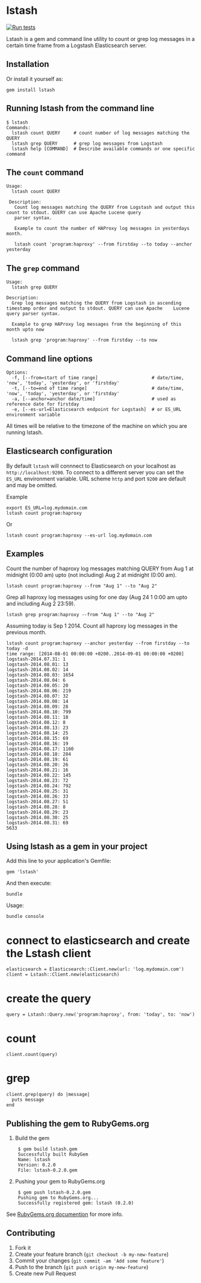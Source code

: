 # lstash

[![Run tests](https://github.com/kdgm/lstash/actions/workflows/test.yml/badge.svg)](https://github.com/kdgm/lstash/actions/workflows/test.yml)

Lstash is a gem and command line utility to count or grep log messages in a certain time frame from a Logstash Elasticsearch server.

## Installation

Or install it yourself as:

    gem install lstash

## Running lstash from the command line

    $ lstash
    Commands:
      lstash count QUERY     # count number of log messages matching the QUERY
      lstash grep QUERY      # grep log messages from Logstash
      lstash help [COMMAND]  # Describe available commands or one specific command

## The `count` command

    Usage:
      lstash count QUERY

     Description:
       Count log messages matching the QUERY from Logstash and output this count to stdout. QUERY can use Apache Lucene query
       parser syntax.

       Example to count the number of HAProxy log messages in yesterdays month.

       lstash count 'program:haproxy' --from firstday --to today --anchor yesterday

## The `grep` command

    Usage:
      lstash grep QUERY

    Description:
      Grep log messages matching the QUERY from Logstash in ascending timestamp order and output to stdout. QUERY can use Apache    Lucene query parser syntax.

      Example to grep HAProxy log messages from the beginning of this month upto now

      lstash grep 'program:haproxy' --from firstday --to now

## Command line options

    Options:
      -f, [--from=start of time range]                    # date/time, 'now', 'today', 'yesterday', or 'firstday'
      -t, [--to=end of time range]                        # date/time, 'now', 'today', 'yesterday', or 'firstday'
      -a, [--anchor=anchor date/time]                     # used as reference date for firstday
      -e, [--es-url=Elasticsearch endpoint for Logstash]  # or ES_URL environment variable

All times will be relative to the timezone of the machine on which you are running lstash.

## Elasticsearch configuration

By default `lstash` will connnect to Elasticsearch on your localhost as `http://localhost:9200`. To connect
to a different server you can set the `ES_URL` environment variable. URL scheme `http` and port `9200` are default
and may be omitted.

Example

    export ES_URL=log.mydomain.com
    lstash count program:haproxy

Or

    lstash count program:haproxy --es-url log.mydomain.com

## Examples

Count the number of haproxy log messages matching QUERY from Aug 1 at midnight (0:00 am) upto (not including) Aug 2 at midnight (0:00 am).

    lstash count program:haproxy --from "Aug 1" --to "Aug 2"

Grep all haproxy log messages using for one day (Aug 24 1 0:00 am upto and including Aug 2 23:59).

    lstash grep program:haproxy --from "Aug 1" --to "Aug 2"

Assuming today is Sep 1 2014. Count all haproxy log messages in the previous month.

    lstash count program:haproxy --anchor yesterday --from firstday --to today -d
    time range: [2014-08-01 00:00:00 +0200..2014-09-01 00:00:00 +0200]
    logstash-2014.07.31: 1
    logstash-2014.08.01: 13
    logstash-2014.08.02: 14
    logstash-2014.08.03: 1654
    logstash-2014.08.04: 6
    logstash-2014.08.05: 20
    logstash-2014.08.06: 219
    logstash-2014.08.07: 32
    logstash-2014.08.08: 14
    logstash-2014.08.09: 28
    logstash-2014.08.10: 799
    logstash-2014.08.11: 18
    logstash-2014.08.12: 8
    logstash-2014.08.13: 23
    logstash-2014.08.14: 25
    logstash-2014.08.15: 69
    logstash-2014.08.16: 19
    logstash-2014.08.17: 1160
    logstash-2014.08.18: 284
    logstash-2014.08.19: 61
    logstash-2014.08.20: 26
    logstash-2014.08.21: 16
    logstash-2014.08.22: 145
    logstash-2014.08.23: 72
    logstash-2014.08.24: 792
    logstash-2014.08.25: 31
    logstash-2014.08.26: 33
    logstash-2014.08.27: 51
    logstash-2014.08.28: 8
    logstash-2014.08.29: 23
    logstash-2014.08.30: 25
    logstash-2014.08.31: 69
    5633

## Using lstash as a gem in your project

Add this line to your application's Gemfile:

    gem 'lstash'

And then execute:

    bundle

Usage:

    bundle console

# connect to elasticsearch and create the Lstash client

    elasticsearch = Elasticsearch::Client.new(url: 'log.mydomain.com')
    client = Lstash::Client.new(elasticsearch)

# create the query

    query = Lstash::Query.new('program:haproxy', from: 'today', to: 'now')

# count

    client.count(query)

# grep

    client.grep(query) do |message|
      puts message
    end

## Publishing the gem to RubyGems.org

1. Build the gem

        $ gem build lstash.gem
        Successfully built RubyGem
        Name: lstash
        Version: 0.2.0
        File: lstash-0.2.0.gem

2. Pushing your gem to RubyGems.org

        $ gem push lstash-0.2.0.gem
        Pushing gem to RubyGems.org...
        Successfully registered gem: lstash (0.2.0)

See [RubyGems.org documention](https://guides.rubygems.org/) for more info.

## Contributing

1. Fork it
2. Create your feature branch (`git checkout -b my-new-feature`)
3. Commit your changes (`git commit -am 'Add some feature'`)
4. Push to the branch (`git push origin my-new-feature`)
5. Create new Pull Request
